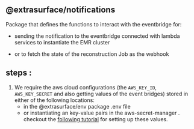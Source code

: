 ## @extrasurface/notifications

Package that defines the functions to interact with the eventbridge for:

- sending the notification to the eventbridge connected with lambda services to instantiate the EMR cluster

- or to fetch the state of the reconstruction Job as the webhook 




## steps :

1. We require the aws cloud configurations (the `AWS_KEY_ID`, `AWS_KEY_SECRET` and also getting values of the event bridges) stored in either of the following locations:
    - in the @extrasurface/env package .env file
    - or instantiating an key-value pairs in the aws-secret-manager .  checkout the [following tutorial](https://docs.aws.amazon.com/sdk-for-javascript/v3/developer-guide/javascript_secrets-manager_code_examples.html) for setting up these values. 
